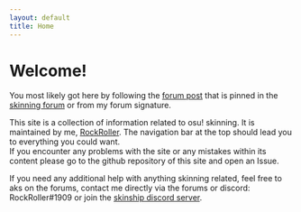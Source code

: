 ```yaml
---
layout: default
title: Home
---
```


# Welcome!

You most likely got here by following the [forum post](https://osu.ppy.sh/community/forums/topics/881367) that is pinned in the [skinning forum](https://osu.ppy.sh/community/forums/15) or from my forum signature.

This site is a collection of information related to osu! skinning. It is maintained by me, [RockRoller](https://osu.ppy.sh/users/8388854). The navigation bar at the top should lead you to everything you could want.<br>
If you encounter any problems with the site or any mistakes within its content please go to the github repository of this site and open an Issue.

If you need any additional help with anything skinning related, feel free to aks on the forums, contact me directly via the forums or discord: RockRoller#1909 or join the [skinship discord server](https://discord.gg/q8Z5JXM).